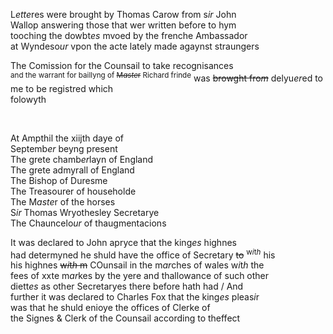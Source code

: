 ---
---
<div><div>
	<p>
	</p>
      <p>
	</p>
      <p>
		L<i>ette</i>res were brought by Thomas Carow from s<i>ir</i> John
		<br />Wallop answering those that wer written before to hym
		<br />tooching the dowbt<i>es</i> mvoed by the frenche Ambassador
		<br />at Wyndeso<i>ur</i> vpon the acte lately made agaynst straungers
	</p>
      <p>
		The Comission for the Counsail to take recognisances
		<br /><sup>and the warrant for baillyng of <del>M<i>aste</i>r</del> Richard frinde</sup> was <del>browght fro<i>m</i></del> delyu<i>er</i>ed to me to be registred which 
		<br />folowyth
	</p>
<br /></div>
   <div>
      <p>
		At Ampthil the xiijth daye of 
		<br />Septemb<i>er</i> beyng present
		<br />The grete chamb<i>er</i>layn of England
		<br />The grete admyrall of England
		<br />The Bishop of Duresme
		<br />The Treasourer of householde
		<br />The M<i>aste</i>r of the horses
		<br />S<i>ir</i> Thomas Wryothesley Secretarye
		<br />The Chauncelo<i>ur</i> of thaugmentacions
	</p>
      <p>
		It was declared to John apryce that the king<i>es</i> highnes
		<br />had determyned he shuld have the office of Secretary <del>to</del> <sup>w<i>i</i>t<i>h</i></sup> his
		<br />his highnes <del>w<i>i</i>t<i>h</i> m</del> COunsail in the m<i>ar</i>ches of wales w<i>i</i>t<i>h</i> the 
		<br />fees of xxte m<i>ar</i>kes by the yere and thallowance of such other
		<br />diett<i>es</i> as other Secretaryes there before hath had  / And
		<br />further it was declared to Charles Fox that the king<i>es</i> pleas<i>i</i>r
		<br />was that he shuld enioye the offices of Clerke of
		<br />the Signes &amp; Clerk of the Counsail according to theffect
		</p></div></div>